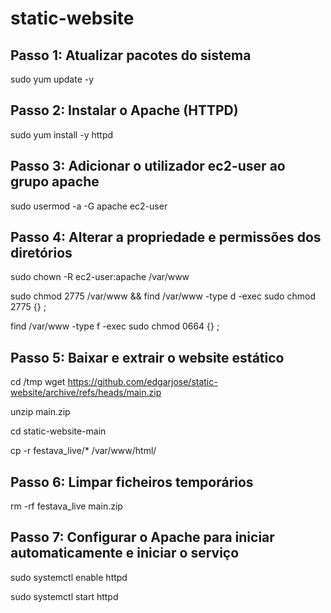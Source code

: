 # static-website

## Passo 1: Atualizar pacotes do sistema
sudo yum update -y

## Passo 2: Instalar o Apache (HTTPD)
sudo yum install -y httpd

## Passo 3: Adicionar o utilizador ec2-user ao grupo apache
sudo usermod -a -G apache ec2-user

## Passo 4: Alterar a propriedade e permissões dos diretórios
sudo chown -R ec2-user:apache /var/www

sudo chmod 2775 /var/www && find /var/www -type d -exec sudo chmod 2775 {} \;

find /var/www -type f -exec sudo chmod 0664 {} \;

## Passo 5: Baixar e extrair o website estático
cd /tmp
wget https://github.com/edgarjose/static-website/archive/refs/heads/main.zip

unzip main.zip

cd static-website-main

cp -r festava_live/* /var/www/html/

## Passo 6: Limpar ficheiros temporários
rm -rf festava_live main.zip

## Passo 7: Configurar o Apache para iniciar automaticamente e iniciar o serviço
sudo systemctl enable httpd

sudo systemctl start httpd
